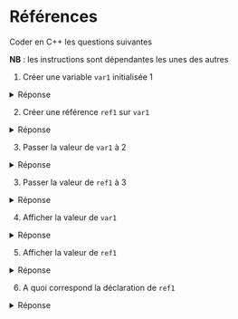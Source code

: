 # Références

Coder en C++ les questions suivantes

**NB** : les instructions sont dépendantes les unes des autres

1) Créer une variable `var1` initialisée 1

<details>
<summary>Réponse</summary>

`int var1 = 1;`

</details>

2) Créer une référence `ref1` sur `var1`

<details>
<summary>Réponse</summary>

`int& ref1 = var1;`

</details>

3) Passer la valeur de `var1` à 2

<details>
<summary>Réponse</summary>

`var1 = 2;`

</details>

3) Passer la valeur de `ref1` à 3

<details>
<summary>Réponse</summary>

`ref1 = 3;`

</details>

4) Afficher la valeur de `var1`

<details>
<summary>Réponse</summary>

`cout << var1; // => 3`

</details>

5) Afficher la valeur de `ref1`

<details>
<summary>Réponse</summary>

`cout << ref1; // => 3` // au contraire des pointeurs, aucune syntaxe particulière

</details>

6) A quoi correspond la déclaration de `ref1`

<details>
<summary>Réponse</summary>

`int* const ref1 = &var1`

</details>

